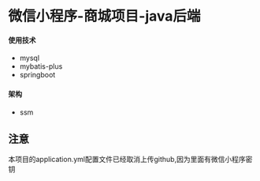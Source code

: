 # 微信小程序-商城项目-java后端

#### 使用技术

- mysql
- mybatis-plus
- springboot

#### 架构
- ssm

## 注意

本项目的application.yml配置文件已经取消上传github,因为里面有微信小程序密钥
